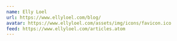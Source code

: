 ```yaml
---
name: Elly Loel
url: https://www.ellyloel.com/blog/
avatar: https://www.ellyloel.com/assets/img/icons/favicon.ico
feed: https://www.ellyloel.com/articles.atom
---
```


